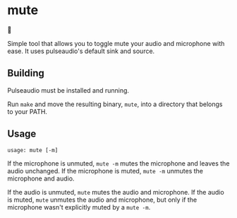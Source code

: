 mute
====

🤫

Simple tool that allows you to toggle mute your audio and microphone with ease. It uses pulseaudio's default sink and source.

## Building

Pulseaudio must be installed and running.

Run `make` and move the resulting binary, `mute`, into a directory that belongs to your PATH.

## Usage

```
usage: mute [-m]
```

If the microphone is unmuted, `mute -m` mutes the microphone and leaves the audio unchanged. If the microphone is muted, `mute -m` unmutes the microphone and audio.

If the audio is unmuted, `mute` mutes the audio and microphone. If the audio is muted, `mute` unmutes the audio and microphone, but only if the microphone wasn't explicitly muted by a `mute -m`.

